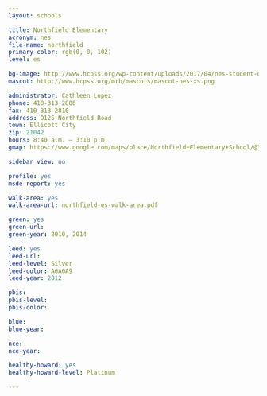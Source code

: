 ```yaml
---
layout: schools

title: Northfield Elementary
acronym: nes
file-name: northfield
primary-color: rgb(0, 0, 102)
level: es

bg-image: http://www.hcpss.org/wp-content/uploads/2017/04/nes-student-orchestra-rehearsal.jpg
mascot: http://www.hcpss.org/mrb/mascots/mascot-nes-xs.png

administrator: Cathleen Lopez
phone: 410-313-2806
fax: 410-313-2810
address: 9125 Northfield Road
town: Ellicott City
zip: 21042
hours: 8:40 a.m. – 3:10 p.m.
gmap: https://www.google.com/maps/place/Northfield+Elementary+School/@39.2560906,-76.832242,17z/data=!3m1!4b1!4m2!3m1!1s0x89c820212b1df835:0xb44d634e14cac34d?hl=en

sidebar_view: no

profile: yes
msde-report: yes 

walk-area: yes
walk-area-url: northfield-es-walk-area.pdf

green: yes
green-url:
green-year: 2010, 2014

leed: yes
leed-url:
leed-level: Silver
leed-color: A6A6A9
leed-year: 2012

pbis: 
pbis-level: 
pbis-color: 

blue: 
blue-year:

nce:
nce-year:

healthy-howard: yes
healthy-howard-level: Platinum

---
```


